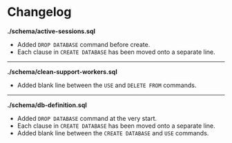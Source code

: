 # Changelog

**./schema/active-sessions.sql**
* Added `DROP DATABASE` command before create.
* Each clause in `CREATE DATABASE` has been moved onto a separate line.

---

**./schema/clean-support-workers.sql**
* Added blank line between the `USE` and `DELETE FROM` commands.

---

**./schema/db-definition.sql**
* Added `DROP DATABASE` command at the very start.
* Each clause in `CREATE DATABASE` has been moved onto a separate line.
* Added blank line between the `CREATE DATABASE` and `USE` commands.
